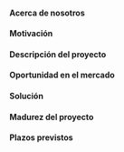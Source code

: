 #### Acerca de nosotros
#### Motivación
#### Descripción del proyecto
#### Oportunidad en el mercado
#### Solución
#### Madurez del proyecto
#### Plazos previstos